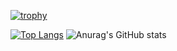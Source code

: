 [![trophy](https://github-profile-trophy.vercel.app/?username=ishikurakoma)](https://github.com/ishikurakoma)

[![Top Langs](https://github-readme-stats.vercel.app/api/top-langs/?username=ishikurakoma)](https://github.com/ishikurakoma)
![Anurag's GitHub stats](https://github-readme-stats.vercel.app/api?username=ishikurakoma&show=reviews,discussions_started,discussions_answered,prs_merged,prs_merged_percentage)
